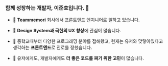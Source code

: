 ### 함께 성장하는 개발자, 이준호입니다. 👋

- 🔭 **Teammemori** 회사에서 프론트엔드 엔지니어로 일하고 있습니다.

- 👯 **Design System과 극한의 UX 향상**에 관심이 많습니다.

- 💬 중학교때부터 다양한 프로그래밍 분야를 접해왔고, 현재는 유저와 맞닿아있다고 생각하는 **프론트엔드**로 진로를 정했습니다.

- 🤔 유저에게도, 개발자에게도 **더 좋은 코드를 짜기 위한 고민**이 많습니다.
